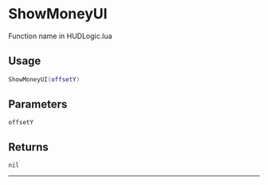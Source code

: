 # ShowMoneyUI
Function name in HUDLogic.lua
## Usage
```lua
ShowMoneyUI(offsetY)
```
## Parameters
`offsetY`
## Returns
`nil`

---